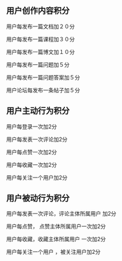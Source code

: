 ## 用户创作内容积分

用户每发布一篇文档加２０分

用户每发布一篇课程加３０分

用户每发布一篇博文加１０分


用户每发布一篇问题加５分

用户每发布一篇问题答案加５分

用户论坛每发布一条帖子加５分


## 用户主动行为积分

用户每登录一次加2分

用户每发表一次评论加2分

用户每点赞一次加2分

用户每收藏一次加2分

用户每关注一个用户加2分


## 用户被动行为积分

用户每发表一次评论，评论主体所属用户 加2分

用户每点赞， 点赞主体所属用户一次加2分

用户每收藏，收藏主体所属用户 一次加2分

用户每关注一个用户 ，被关注用户加2分

<!--stackedit_data:
eyJoaXN0b3J5IjpbLTE1MjM2MTY5MzAsLTE0MzIzNjI5NzcsOT
A3Mzg2MjAzLDEzMzg1MDc2MzddfQ==
-->